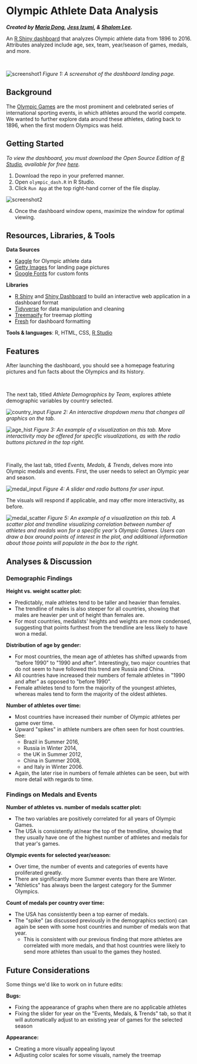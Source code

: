 # Olympic Athlete Data Analysis
**_Created by [Maria Dong](https://github.com/mariajdong), [Jess Izumi](https://github.com/jess-izuu), & [Shalom Lee](https://github.com/shalomjlee)._**

An [R Shiny dashboard](https://rstudio.github.io/shinydashboard/) that analyzes Olympic athlete data from 1896 to 2016. Attributes analyzed include age, sex, team, year/season of games, medals, and more.

<br>

![screenshot1](/images/screenshot1.png)
_Figure 1: A screenshot of the dashboard landing page._

## Background
The [Olympic Games](https://en.wikipedia.org/wiki/Olympic_Games) are the most prominent and celebrated series of international sporting events, in which athletes around the world compete. We wanted to further explore data around these athletes, dating back to 1896, when the first modern Olympics was held.

## Getting Started
*To view the dashboard, you must download the Open Source Edition of [R Studio](https://www.rstudio.com/products/rstudio/), available for free [here](https://www.rstudio.com/products/rstudio/).*

1. Download the repo in your preferred manner.
2. Open `olympic_dash.R` in R Studio.
3. Click `Run App` at the top right-hand corner of the file display.

![screenshot2](/images/screenshot2.png)

4. Once the dashboard window opens, maximize the window for optimal viewing.

## Resources, Libraries, & Tools
**Data Sources**
* [Kaggle](https://www.kaggle.com/mysarahmadbhat/120-years-of-olympic-history) for Olympic athlete data
* [Getty Images](https://www.gettyimages.com/) for landing page pictures
* [Google Fonts](https://fonts.google.com/) for custom fonts

**Libraries**
* [R Shiny](https://shiny.rstudio.com/) and [Shiny Dashboard](https://rstudio.github.io/shinydashboard/) to build an interactive web application in a dashboard format
* [Tidyverse](https://www.tidyverse.org/) for data manipulation and cleaning
* [Treemapify](https://cran.r-project.org/web/packages/treemapify/vignettes/introduction-to-treemapify.html) for treemap plotting
* [Fresh](https://github.com/dreamRs/fresh) for dashboard formatting

**Tools & languages**: R, HTML, CSS, [R Studio](https://www.rstudio.com/products/rstudio/)

## Features
After launching the dashboard, you should see a homepage featuring pictures and fun facts about the Olympics and its history.

<br>

The next tab, titled *Athlete Demographics by Team*, explores athlete demographic variables by country selected.

![country_input](/images/t2input.png)
_Figure 2: An interactive dropdown menu that changes all graphics on the tab._

![age_hist](/images/t2v2.png)
_Figure 3: An example of a visualization on this tab. More interactivity may be offered for specific visualizations, as with the radio buttons pictured in the top right._

<br>

Finally, the last tab, titled *Events, Medals, & Trends*, delves more into Olympic medals and events. First, the user needs to select an Olympic year and season.

![medal_input](/images/t3input.png)
_Figure 4: A slider and radio buttons for user input._ 

The visuals will respond if applicable, and may offer more interactivity, as before.

![medal_scatter](/images/t3v1.png)
_Figure 5: An example of a visualization on this tab. A scatter plot and trendline visualizing correlation between number of athletes and medals won for a specific year's Olympic Games. Users can draw a box around points of interest in the plot, and additional information about those points will populate in the box to the right._

## Analyses & Discussion
### Demographic Findings
**Height vs. weight scatter plot:**
* Predictably, male athletes tend to be taller and heavier than females.
* The trendline of males is also steeper for all countries, showing that males are heavier per unit of height than females are. 
* For most countries, medalists' heights and weights are more condensed, suggesting that points furthest from the trendline are less likely to have won a medal.

**Distribution of age by gender:**
* For most countries, the mean age of athletes has shifted upwards from "before 1990" to "1990 and after". Interestingly, two major countries that do not seem to have followed this trend are Russia and China.
* All countries have increased their numbers of female athletes in "1990 and after" as opposed to "before 1990".
* Female athletes tend to form the majority of the youngest athletes, whereas males tend to form the majority of the oldest athletes.

**Number of athletes over time:**
* Most countries have increased their number of Olympic athletes per game over time.
* Upward "spikes" in athlete numbers are often seen for host countries. See:
  * Brazil in Summer 2016, 
  * Russia in Winter 2014, 
  * the UK in Summer 2012, 
  * China in Summer 2008, 
  * and Italy in Winter 2006.
* Again, the later rise in numbers of female athletes can be seen, but with more detail with regards to time.

### Findings on Medals and Events
**Number of athletes vs. number of medals scatter plot:**
* The two variables are positively correlated for all years of Olympic Games.
* The USA is consistently at/near the top of the trendline, showing that they usually have one of the highest number of athletes and medals for that year's games.

**Olympic events for selected year/season:**
* Over time, the number of events and categories of events have proliferated greatly.
* There are significantly more Summer events than there are Winter.
* "Athletics" has always been the largest category for the Summer Olympics.

**Count of medals per country over time:**
* The USA has consistently been a top earner of medals.
* The "spike" (as discussed previously in the demographics section) can again be seen with some host countries and number of medals won that year.
  * This is consistent with our previous finding that more athletes are correlated with more medals, and that host countries were likely to send more athletes than usual to the games they hosted.

## Future Considerations
Some things we'd like to work on in future edits:

**Bugs:**
* Fixing the appearance of graphs when there are no applicable athletes
* Fixing the slider for year on the "Events, Medals, & Trends" tab, so that it will automatically adjust to an existing year of games for the selected season

**Appearance:**
* Creating a more visually appealing layout
* Adjusting color scales for some visuals, namely the treemap